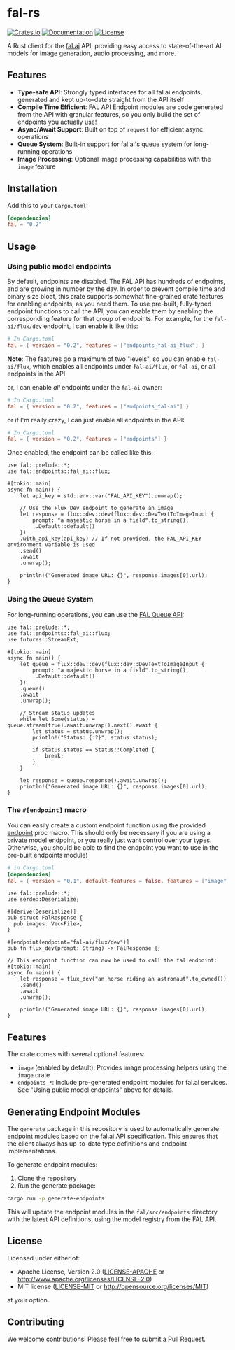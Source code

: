 # fal-rs

[![Crates.io](https://img.shields.io/crates/v/fal.svg)](https://crates.io/crates/fal)
[![Documentation](https://docs.rs/fal/badge.svg)](https://docs.rs/fal)
[![License](https://img.shields.io/badge/license-MIT%2FApache--2.0-blue.svg)](LICENSE-MIT)

A Rust client for the [fal.ai](https://fal.ai) API, providing easy access to state-of-the-art AI models for image generation, audio processing, and more.

## Features

- **Type-safe API**: Strongly typed interfaces for all fal.ai endpoints, generated and kept up-to-date straight from the API itself
- **Compile Time Efficient**: FAL API Endpoint modules are code generated from the API with granular features, so you only build the set of endpoints you actually use!
- **Async/Await Support**: Built on top of `reqwest` for efficient async operations
- **Queue System**: Built-in support for fal.ai's queue system for long-running operations
- **Image Processing**: Optional image processing capabilities with the `image` feature

## Installation

Add this to your `Cargo.toml`:

```toml
[dependencies]
fal = "0.2"
```

## Usage
### Using public model endpoints

By default, endpoints are disabled. The FAL API has hundreds of endpoints, and are growing in number by the day. In order to prevent compile time and binary size bloat, this crate supports somewhat fine-grained crate features for enabling endpoints, as you need them. To use pre-built, fully-typed endpoint functions to call the API, you can enable them by enabling the corresponding feature for that group of endpoints. For example, for the `fal-ai/flux/dev` endpoint, I can enable it like this:

```toml
# In Cargo.toml
fal = { version = "0.2", features = ["endpoints_fal-ai_flux"] }
```

**Note**: The features go a maximum of two "levels", so you can enable `fal-ai/flux`, which enables all endpoints under `fal-ai/flux`, or `fal-ai`, or all endpoints in the API.

or, I can enable *all* endpoints under the `fal-ai` owner:

```toml
# In Cargo.toml
fal = { version = "0.2", features = ["endpoints_fal-ai"] }
```

or if I'm really crazy, I can just enable all endpoints in the API:

```toml
# In Cargo.toml
fal = { version = "0.2", features = ["endpoints"] }
```

Once enabled, the endpoint can be called like this:

```rust,no_run
use fal::prelude::*;
use fal::endpoints::fal_ai::flux;

#[tokio::main]
async fn main() {
    let api_key = std::env::var("FAL_API_KEY").unwrap();

    // Use the Flux Dev endpoint to generate an image
    let response = flux::dev::dev(flux::dev::DevTextToImageInput {
        prompt: "a majestic horse in a field".to_string(),
        ..Default::default()
    })
    .with_api_key(api_key) // If not provided, the FAL_API_KEY environment variable is used
    .send()
    .await
    .unwrap();

    println!("Generated image URL: {}", response.images[0].url);
}
```

### Using the Queue System

For long-running operations, you can use the [FAL Queue API](https://docs.fal.ai/model-endpoints/queue):

```rust,no_run
use fal::prelude::*;
use fal::endpoints::fal_ai::flux;
use futures::StreamExt;

#[tokio::main]
async fn main() {
    let queue = flux::dev::dev(flux::dev::DevTextToImageInput {
        prompt: "a majestic horse in a field".to_string(),
        ..Default::default()
    })
    .queue()
    .await
    .unwrap();

    // Stream status updates
    while let Some(status) = queue.stream(true).await.unwrap().next().await {
        let status = status.unwrap();
        println!("Status: {:?}", status.status);
        
        if status.status == Status::Completed {
            break;
        }
    }

    let response = queue.response().await.unwrap();
    println!("Generated image URL: {}", response.images[0].url);
}
```

### The `#[endpoint]` macro
You can easily create a custom endpoint function using the provided [endpoint](crate::endpoint) proc macro. This should only be necessary if you are using a private model endpoint, or you really just want control over your types. Otherwise, you should be able to find the endpoint you want to use in the pre-built endpoints module!

```toml
# in Cargo.toml
[dependencies]
fal = { version = "0.1", default-features = false, features = ["image"] }
```

```rust,no_run
use fal::prelude::*;
use serde::Deserialize;

#[derive(Deserialize)]
pub struct FalResponse {
  pub images: Vec<File>,
}

#[endpoint(endpoint="fal-ai/flux/dev")]
pub fn flux_dev(prompt: String) -> FalResponse {}

// This endpoint function can now be used to call the fal endpoint:
#[tokio::main]
async fn main() {
    let response = flux_dev("an horse riding an astronaut".to_owned())
    .send()
    .await
    .unwrap();

    println!("Generated image URL: {}", response.images[0].url);
}
```

## Features

The crate comes with several optional features:

- `image` (enabled by default): Provides image processing helpers using the `image` crate
- `endpoints_*`: Include pre-generated endpoint modules for fal.ai services. See "Using public model endpoints" above for details.

## Generating Endpoint Modules

The `generate` package in this repository is used to automatically generate endpoint modules based on the fal.ai API specification. This ensures that the client always has up-to-date type definitions and endpoint implementations.

To generate endpoint modules:

1. Clone the repository
2. Run the generate package:

```bash
cargo run -p generate-endpoints
```

This will update the endpoint modules in the `fal/src/endpoints` directory with the latest API definitions, using the model registry from the FAL API.

## License

Licensed under either of:

 * Apache License, Version 2.0 ([LICENSE-APACHE](LICENSE-APACHE) or http://www.apache.org/licenses/LICENSE-2.0)
 * MIT license ([LICENSE-MIT](LICENSE-MIT) or http://opensource.org/licenses/MIT)

at your option.

## Contributing

We welcome contributions! Please feel free to submit a Pull Request.
